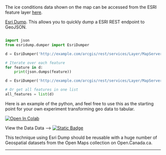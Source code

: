 The ice conditions data shown on the map can be accessed from the ESRI feature layer [here](https://services2.arcgis.com/WLyMuW006nKOfa5Z/ArcGIS/rest/services/RCS_Status_PUBLIC/FeatureServer/0).


[Esri Dump](https://pypi.org/project/esridump/). This allows you to quickly dump a ESRI REST endpoint to GeoJSON. 

```python

import json
from esridump.dumper import EsriDumper

d = EsriDumper('http://example.com/arcgis/rest/services/Layer/MapServer/1')

# Iterate over each feature
for feature in d:
    print(json.dumps(feature))

d = EsriDumper('http://example.com/arcgis/rest/services/Layer/MapServer/2')

# Or get all features in one list
all_features = list(d)

```
Here is an example of the python, and feel free to use this as the starting point for your own experiment transforming geo data to tabular.


<a href="https://colab.research.google.com/gist/PatLittle/413eef25fae1d1a2e1d5be7ee38c79d0/dump-canal-esri.ipynb" target="_parent"><img src="https://colab.research.google.com/assets/colab-badge.svg" alt="Open In Colab"/></a>

View the Data Data --> [![Static Badge](https://img.shields.io/badge/Open%20in%20Flatdata%20Viewer-FF00E8?style=for-the-badge&logo=github&logoColor=black)](https://flatgithub.com/PatLittle/skateway_data)

This technique using Esri Dump should be reusable with a huge number of Geospatial datasets from the Open Maps collection on Open.Canada.ca.

--------
